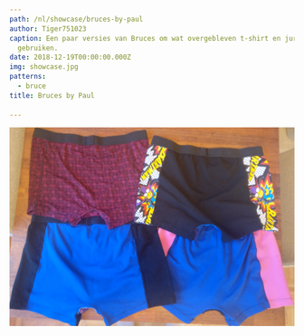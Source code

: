 ```yaml
---
path: /nl/showcase/bruces-by-paul
author: Tiger751023
caption: Een paar versies van Bruces om wat overgebleven t-shirt en jurken stofjes te
  gebruiken.
date: 2018-12-19T00:00:00.000Z
img: showcase.jpg
patterns:
  - bruce
title: Bruces by Paul

---
```


![View of the back](back.jpg)
